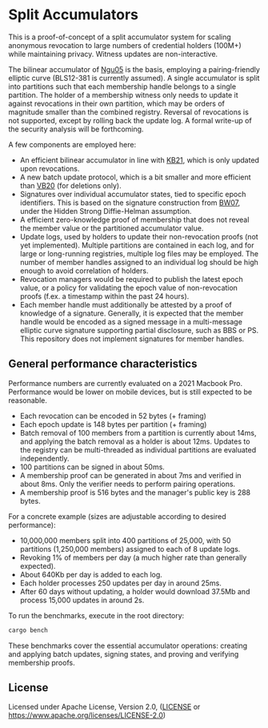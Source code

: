 # Split Accumulators

This is a proof-of-concept of a split accumulator system for scaling anonymous
revocation to large numbers of credential holders (100M+) while maintaining
privacy. Witness updates are non-interactive.

The bilinear accumulator of [Ngu05] is the basis, employing a pairing-friendly
elliptic curve (BLS12-381 is currently assumed). A single accumulator is split
into partitions such that each membership handle belongs to a single partition.
The holder of a membership witness only needs to update it against revocations in
their own partition, which may be orders of magnitude smaller than the combined
registry. Reversal of revocations is not supported, except by rolling back the
update log. A formal write-up of the security analysis will be forthcoming.

A few components are employed here:

- An efficient bilinear accumulator in line with [KB21], which is only updated upon
  revocations.
- A new batch update protocol, which is a bit smaller and more efficient than [VB20]
  (for deletions only).
- Signatures over individual accumulator states, tied to specific epoch identifiers.
  This is based on the signature construction from [BW07], under the Hidden Strong Diffie-Helman
  assumption.
- A efficient zero-knowledge proof of membership that does not reveal the member value or
  the partitioned accumulator value.
- Update logs, used by holders to update their non-revocation proofs (not yet implemented).
  Multiple partitions are contained in each log, and for large or long-running registries,
  multiple log files may be employed. The number of member handles assigned to an individual
  log should be high enough to avoid correlation of holders.
- Revocation managers would be required to publish the latest epoch value, or a policy for
  validating the epoch value of non-revocation proofs (f.ex. a timestamp within the past 24
  hours).
- Each member handle must additionally be attested by a proof of knowledge of a signature.
  Generally, it is expected that the member handle would be encoded as a signed message in
  a multi-message elliptic curve signature supporting partial disclosure, such as BBS or PS.
  This repository does not implement signatures for member handles.

## General performance characteristics

Performance numbers are currently evaluated on a 2021 Macbook Pro. Performance would be lower
on mobile devices, but is still expected to be reasonable.

- Each revocation can be encoded in 52 bytes (+ framing)
- Each epoch update is 148 bytes per partition (+ framing)
- Batch removal of 100 members from a partition is currently about 14ms, and applying the
  batch removal as a holder is about 12ms. Updates to the registry can be multi-threaded
  as individual partitions are evaluated independently.
- 100 partitions can be signed in about 50ms.
- A membership proof can be generated in about 7ms and verified in about 8ms. Only the
  verifier needs to perform pairing operations.
- A membership proof is 516 bytes and the manager's public key is 288 bytes.

For a concrete example (sizes are adjustable according to desired performance):

- 10,000,000 members split into 400 partitions of 25,000, with 50 partitions (1,250,000
  members) assigned to each of 8 update logs.
- Revoking 1% of members per day (a much higher rate than generally expected).
- About 640Kb per day is added to each log.
- Each holder processes 250 updates per day in around 25ms.
- After 60 days without updating, a holder would download 37.5Mb and process 15,000
  updates in around 2s.

To run the benchmarks, execute in the root directory:

```sh
cargo bench
```

These benchmarks cover the essential accumulator operations: creating and applying batch
updates, signing states, and proving and verifying membership proofs.

[Ngu05]: https://eprint.iacr.org/2005/123
[BW07]: https://link.springer.com/chapter/10.1007/978-3-540-71677-8_1
[VB20]: https://eprint.iacr.org/2020/777
[KB21]: https://eprint.iacr.org/2021/638

## License

Licensed under Apache License, Version 2.0, ([LICENSE](LICENSE) or https://www.apache.org/licenses/LICENSE-2.0)
